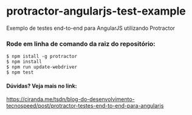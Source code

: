 # protractor-angularjs-test-example
Exemplo de testes end-to-end para AngularJS utilizando Protractor

### Rode em linha de comando da raiz do repositório:

```
$ npm istall -g protractor
$ npm install
$ npm run update-webdriver
$ npm test
```


#### Dúvidas? Veja mais no link:

https://ciranda.me/tsdn/blog-do-desenvolvimento-tecnospeed/post/protractor-testes-end-to-end-para-angularjs
